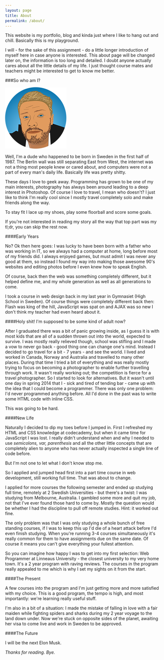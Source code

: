 ```yaml
---
layout: page
title: About
permalink: /about/
---
```

This website is my portfolio, blog and kinda just where I like to hang out and chill. 
Basically this is my playground.

I will - for the sake of this assignment - do a little longer introduction of myself here in case anyone is interested. 
This about page will be changed later on, the information is too long and detailed. 
I doubt anyone actually cares about all the little details of my life. 
I just thought course mates and teachers might be interested to get to know me better.

###So who am I?

![Beppe Karlsson](/img/beppe_s.png)

Well, I'm a dude who happened to be born in Sweden in the first half of 1987. 
The Berlin wall was still separating East from West, 
the internet was not a thing most people knew or cared about,
and computers were not a part of every man's daily life.
Basically life was pretty shitty.

These days I love to geek away. Programming has grown to be one of my main interests, photography has always been around leading to a deep interest in Photoshop.
Of course I love to travel, I mean who doesn't? I just like to think I'm really cool since I mostly travel completely solo and make friends along the way.

To stay fit I lace up my shoes, play some floorball and score some goals.

If you're not interested in reading my story all the way that top part was my tl;dr, you can skip the rest now.

####Early Years

No? Ok then here goes: I was lucky to have been born with a father who was working in IT, so we always had a computer at home,
long before most of my friends did.
I always enjoyed games, but must admit I was never any good at them,
so instead I found my way into making those awesome 90's websites and editing photos before I even knew how to speak English.

Of course, back then the web was something completely different, but it helped define me, and my whole generation as well as all generations to come.

I took a course in web design back in my last year in Gymnasiet (High School in Sweden). 
Of course things were completely different back then: Flash was king of the hill, JavaScript was spat on and AJAX was so new I don't think my teacher had even heard about it.

####Holy shit! I'm supposed to be some kind of adult now?

After I graduated there was a bit of panic growing inside, as I guess it is with most kids that are all of a sudden thrown out into the world, expected to survive.
I was mostly really relieved though, school was stifling and I made a vow to never go back - good thing one can change one's mind.
Instead I decided to go travel for a bit - 7 years - and see the world. 
I lived and worked in Canada, Norway and Australia and travelled to many other places.
During that time I tried a bit of everything and was really mostly trying to focus on becoming a photographer to enable further travelling through work.
It wasn't really working out; the competition is fierce for a travel photographer. So I started to look for alternatives.
But it wasn't until one day in spring 2014 that I - sick and tired of tending bar - came up with the idea that I could become a programmer.
There was only one problem: I'd never programmed anything before. 
All I'd done in the past was to write some HTML code with inline CSS.

This was going to be hard.

####New Life

Naturally I decided to dip my toes before I jumped in. 
First I refreshed my HTML and CSS knowledge at codecademy, but when it came time for JavaScript I was lost.
I really didn't understand when and why I needed to use *semicolons, var, parenthesis* and all the other little concepts that are completely alien to anyone who has never actually inspected a single line of code before.

But I'm not one to let what I don't know stop me.

So I applied and jumped head first into a part time course in web development, still working full time. 
That was about to change.

I applied for more courses the following semester and ended up studying full time, remotely at 2 Swedish Universities - but there's a twist: I was studying from Melbourne, Australia.
I gambled some more and quit my job, not that I've ever found those hard to come by. 
Mostly the question would be whether I had the discipline to pull off remote studies.
Hint: it worked out fine.

The only problem was that I was only studying a whole bunch of free standing courses, 
if I was to keep this up I'd die of a heart attack before I'd even finish studying.
When you're running 3-4 courses simultaneously it's really common for them to have assignments due on the same date.
Of course it means you can't give everything your fullest attention.

So you can imagine how happy I was to get into my first selection: Web Programmer at Linneaus University - the closest university to my very home town. 
It's a 2 year program with raving reviews. The courses in the program really appealed to me which is why I set my sights on it from the start.

####The Present

A few courses into the program and I'm just getting more and more satisfied with my choice.
This is a good program, the tempo is high, and most importantly: we're learning really useful stuff.

I'm also in a bit of a situation: I made the mistake of falling in love with a fair maiden while fighting spiders and sharks during my 2 year voyage to the land down under.
Now we're stuck on opposite sides of the planet, awaiting her visa to come live and work in Sweden to be approved.

####The Future

I will be the next Elon Musk.

*Thanks for reading. Bye.*
